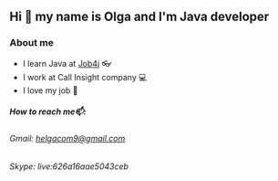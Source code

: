 ## Hi 👋 my name is Olga and I'm Java developer 

### About me
- I learn Java at [Job4j](https://job4j.ru/) :eyeglasses:
- I work at Call Insight company :computer:
- I love my job :purple_heart:

##### How to reach me📫: 
###### Gmail: helgacom9@gmail.com
###### Skype: live:626a16aae5043ceb
